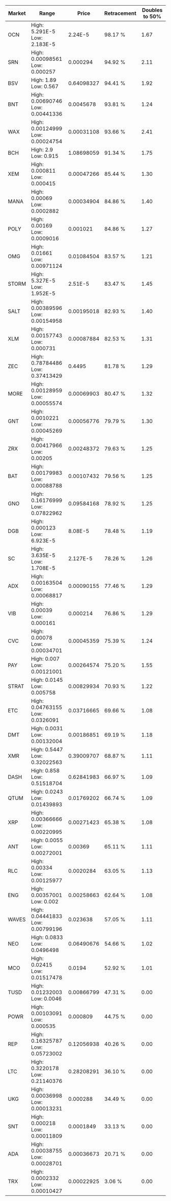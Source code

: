 | Market | Range | Price| Retracement | Doubles to 50% |
| --- | --- | --- | --- | --- |
| OCN | High: 5.291E-5<br />Low: 2.183E-5 | 2.24E-5 | 98.17 % | 1.67 |
| SRN | High: 0.00098561<br />Low: 0.000257 | 0.000294 | 94.92 % | 2.11 |
| BSV | High: 1.89<br />Low: 0.567 | 0.64098327 | 94.41 % | 1.92 |
| BNT | High: 0.00690746<br />Low: 0.00441336 | 0.0045678 | 93.81 % | 1.24 |
| WAX | High: 0.00124999<br />Low: 0.00024754 | 0.00031108 | 93.66 % | 2.41 |
| BCH | High: 2.9<br />Low: 0.915 | 1.08698059 | 91.34 % | 1.75 |
| XEM | High: 0.000811<br />Low: 0.000415 | 0.00047266 | 85.44 % | 1.30 |
| MANA | High: 0.00069<br />Low: 0.0002882 | 0.00034904 | 84.86 % | 1.40 |
| POLY | High: 0.00169<br />Low: 0.0009016 | 0.001021 | 84.86 % | 1.27 |
| OMG | High: 0.01661<br />Low: 0.00971124 | 0.01084504 | 83.57 % | 1.21 |
| STORM | High: 5.327E-5<br />Low: 1.952E-5 | 2.51E-5 | 83.47 % | 1.45 |
| SALT | High: 0.00389596<br />Low: 0.00154958 | 0.00195018 | 82.93 % | 1.40 |
| XLM | High: 0.00157743<br />Low: 0.000731 | 0.00087884 | 82.53 % | 1.31 |
| ZEC | High: 0.78784486<br />Low: 0.37413429 | 0.4495 | 81.78 % | 1.29 |
| MORE | High: 0.00128959<br />Low: 0.00055574 | 0.00069903 | 80.47 % | 1.32 |
| GNT | High: 0.0010221<br />Low: 0.00045269 | 0.00056776 | 79.79 % | 1.30 |
| ZRX | High: 0.00417966<br />Low: 0.00205 | 0.00248372 | 79.63 % | 1.25 |
| BAT | High: 0.00179983<br />Low: 0.00088788 | 0.00107432 | 79.56 % | 1.25 |
| GNO | High: 0.16176999<br />Low: 0.07822962 | 0.09584168 | 78.92 % | 1.25 |
| DGB | High: 0.000123<br />Low: 6.923E-5 | 8.08E-5 | 78.48 % | 1.19 |
| SC | High: 3.635E-5<br />Low: 1.708E-5 | 2.127E-5 | 78.26 % | 1.26 |
| ADX | High: 0.00163504<br />Low: 0.00068817 | 0.00090155 | 77.46 % | 1.29 |
| VIB | High: 0.00039<br />Low: 0.000161 | 0.000214 | 76.86 % | 1.29 |
| CVC | High: 0.00078<br />Low: 0.00034701 | 0.00045359 | 75.39 % | 1.24 |
| PAY | High: 0.007<br />Low: 0.00121001 | 0.00264574 | 75.20 % | 1.55 |
| STRAT | High: 0.0145<br />Low: 0.005758 | 0.00829934 | 70.93 % | 1.22 |
| ETC | High: 0.04763155<br />Low: 0.0326091 | 0.03716665 | 69.66 % | 1.08 |
| DMT | High: 0.0031<br />Low: 0.00132004 | 0.00186851 | 69.19 % | 1.18 |
| XMR | High: 0.5447<br />Low: 0.32022563 | 0.39009707 | 68.87 % | 1.11 |
| DASH | High: 0.858<br />Low: 0.51518704 | 0.62841983 | 66.97 % | 1.09 |
| QTUM | High: 0.0243<br />Low: 0.01439893 | 0.01769202 | 66.74 % | 1.09 |
| XRP | High: 0.00366666<br />Low: 0.00220995 | 0.00271423 | 65.38 % | 1.08 |
| ANT | High: 0.0055<br />Low: 0.00272001 | 0.00369 | 65.11 % | 1.11 |
| RLC | High: 0.00334<br />Low: 0.00125977 | 0.0020284 | 63.05 % | 1.13 |
| ENG | High: 0.00357001<br />Low: 0.002 | 0.00258663 | 62.64 % | 1.08 |
| WAVES | High: 0.04441833<br />Low: 0.00799196 | 0.023638 | 57.05 % | 1.11 |
| NEO | High: 0.0833<br />Low: 0.0496498 | 0.06490676 | 54.66 % | 1.02 |
| MCO | High: 0.02415<br />Low: 0.01517478 | 0.0194 | 52.92 % | 1.01 |
| TUSD | High: 0.01232003<br />Low: 0.0046 | 0.00866799 | 47.31 % | 0.00 |
| POWR | High: 0.00103091<br />Low: 0.000535 | 0.000809 | 44.75 % | 0.00 |
| REP | High: 0.16325787<br />Low: 0.05723002 | 0.12056938 | 40.26 % | 0.00 |
| LTC | High: 0.3220178<br />Low: 0.21140376 | 0.28208291 | 36.10 % | 0.00 |
| UKG | High: 0.00036998<br />Low: 0.00013231 | 0.000288 | 34.49 % | 0.00 |
| SNT | High: 0.000218<br />Low: 0.00011809 | 0.0001849 | 33.13 % | 0.00 |
| ADA | High: 0.00038755<br />Low: 0.00028701 | 0.00036673 | 20.71 % | 0.00 |
| TRX | High: 0.0002332<br />Low: 0.00010427 | 0.00022925 | 3.06 % | 0.00 |
